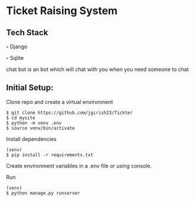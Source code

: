 # Ticket Raising System


## Tech Stack

**-** Django

**-** Sqlite

chat bot is an bot which will chat with you when you need someone to chat


## Initial Setup:

Clone repo and create a virtual environment

```
$ git clone https://github.com/jgirish23/Tickter
$ cd mysite
$ python -m venv .env
$ source venv/bin/activate
```

Install dependencies

```
(venv)
$ pip install -r requirements.txt
```

Create environment variables in a .env file
or using console.

Run

```
(venv)
$ python manage.py runserver
```
